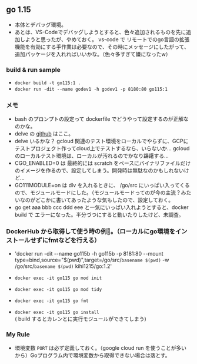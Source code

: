 ## go 1.15
- 本体とデバッグ環境。
- あとは、VS-Codeでデバッグしようとすると、色々追加されるものを先に追加しようと思ったが、やめておく。
vs-code で リモートでのgo言語の拡張機能を有効にする手作業は必要なので、その時にメッセージにしたがって、追加パッケージを入れればいいかな。（色々多すぎて嫌になったw）

### build & run sample
- `docker build -t go115:1 .`
- `docker run -dit --name godev1 -h godev1 -p 8180:80 go115:1`

### メモ
- bash のプロンプトの設定って dockerfile でどうやって設定するのが正解なのかな。
- delve の [github](https://github.com/go-delve) はここ。
- delve いるかな？ gcloud 関連のテスト環境をローカルでやらずに、GCPにテストプロジェクト作ってcloud上でテストするなら、いらないか... gcloud のローカルテスト環境は、ローカルが汚れるのでかなり躊躇する...
- CGO_ENABLED=0 は 最終的には scratch をベースにバイナリファイルだけのイメージを作るので、設定してしまう。開発時は無駄なのかもしれないけど...
- GO111MODULE=on は dlv を入れるときに、 /go/src にいっぱい入ってくるので、モジュールモードにした。（モジュールモードってのが今の主流？みたいなのがどこかに書いてあったような気もしたので、設定しておく。
- go get aaa bbb ccc ddd eee と一気にいっぱい入れようとすると、docker build で エラーになった。半分づつにすると動いたりしたけど、未調査。

### DockerHub から取得して使う時の例。（ローカルにgo環境をインストールせずにfmtなどを行える）
- 'docker run -dit --name go115b -h go115b -p 8181:80 --mount type=bind,source="$(pwd)",target=/go/src/`basename $(pwd)` -w /go/src/`basename $(pwd)` kihi1215/go:1.2'

- `docker exec -it go115 go mod init`
- `docker exec -it go115 go mod tidy`
- `docker exec -it go115 go fmt`
- `docker exec -it go115 go install`  
 ( build するとカレンとに実行モジュールができてしまう)

### My Rule
- 環境変数 `PORT` は必ず定義しておく。（google cloud run を使うことが多いから）Goプログラム内で環境変数から取得できない場合は落とす。
